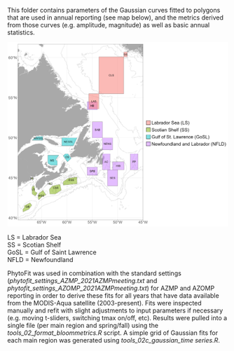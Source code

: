 
This folder contains parameters of the Gaussian curves fitted to polygons that are used in annual reporting (see map below), and the metrics derived from those curves (e.g. amplitude, magnitude) as well as basic annual statistics.

![](verified_fits/polygon_map_all.png)  

LS = Labrador Sea  
SS = Scotian Shelf  
GoSL = Gulf of Saint Lawrence  
NFLD = Newfoundland  

PhytoFit was used in combination with the standard settings (*phytofit_settings_AZMP_2021AZMPmeeting.txt* and *phytofit_settings_AZOMP_2021AZMPmeeting.txt*) for AZMP and AZOMP reporting in order to derive these fits for all years that have data available from the MODIS-Aqua satellite (2003-present). Fits were inspected manually and refit with slight adjustments to input parameters if necessary (e.g. moving t-sliders, switching tmax on/off, etc). Results were pulled into a single file (per main region and spring/fall) using the *tools_02_format_bloommetrics.R* script. A simple grid of Gaussian fits for each main region was generated using *tools_02c_gaussian_time series.R*.  
